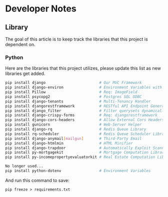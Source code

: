 # Developer Notes
## Library
The goal of this article is to keep track the libraries that this project is dependent on.

### Python
Here are the libraries that this project utilizes, please update this list as
new libraries get added.

```bash
pip install django                        # Our MVC Framework
pip install django-environ                # Environment Variables with 12factorization
pip install Pillow                        # Req: ImageField
pip install psycopg2                      # Postgres SQL ODBC
pip install django-tenants                # Multi-Tenancy Handler
pip install djangorestframework           # RESTful API Endpoint Generator
pip install django_filter                 # Filter querysets dynamically
pip install django-crispy-forms           # Req: djangorestframework
pip install django-cors-headers           # Allow External Cors Headers
pip install gunicorn                      # Web-Server Helper
pip install django-rq                     # Redis Queue Library
pip install rq-scheduler                  # Redis Queue Scheduler Library
pip install django-anymail[mailgun]       # Third-Party Email
pip install django-htmlmin                # HTML Minifier
pip install django-trapdoor               # Automatically Exploit Scanners
pip install py-mortgagekit                # Mortgage Computation Library
pip install py-incomepropertyevaluatorkit # Real Estate Computation Library
```

```bash
No longer used...
pip install python-dotenv                 # Environment Variables
```

And run this command to save:

```
pip freeze > requirements.txt
```
